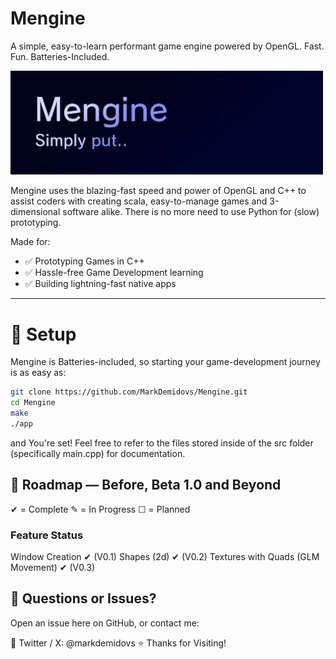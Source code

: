 # Mengine
A simple, easy-to-learn performant game engine powered by OpenGL.
Fast. Fun. Batteries-Included.

<img src="banner.png" width="500px">

Mengine uses the blazing-fast speed and power of OpenGL and C++ to assist coders with creating scala, easy-to-manage games and 3-dimensional software alike.
There is no more need to use Python for (slow) prototyping.

Made for:
<ul>
<li>✅ Prototyping Games in C++</li>
<li>✅ Hassle-free Game Development learning</li>
<li>✅ Building lightning-fast native apps</li>
</ul>
<hr>

# 🔧 Setup
Mengine is Batteries-included, so starting your game-development journey is as easy as:

```bash
git clone https://github.com/MarkDemidovs/Mengine.git
cd Mengine
make
./app
```

and You're set!
Feel free to refer to the files stored inside of the src folder (specifically main.cpp) for documentation.

## 🚧 Roadmap — Before, Beta 1.0 and Beyond

✔ = Complete   ✎ = In Progress   ☐ = Planned

### Feature	Status 

Window Creation	✔ (V0.1)
Shapes (2d)	✔ (V0.2)
Textures with Quads (GLM Movement) ✔ (V0.3)

## 💬 Questions or Issues?

Open an issue here on GitHub, or contact me:

📨 Twitter / X: @markdemidovs
⭐️ Thanks for Visiting!




